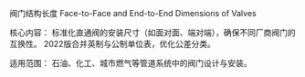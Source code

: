 阀门结构长度
Face-to-Face and End-to-End Dimensions of Valves

核心内容​​：
标准化直通阀的安装尺寸（如面对面、端对端），确保不同厂商阀门的互换性。
2022版合并英制与公制单位表，优化公差分类。

​​适用范围​​：
石油、化工、城市燃气等管道系统中的阀门设计与安装。